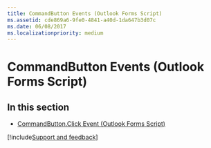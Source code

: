 ```yaml
---
title: CommandButton Events (Outlook Forms Script)
ms.assetid: cde869a6-9fe0-4841-a40d-1da647b3d07c
ms.date: 06/08/2017
ms.localizationpriority: medium
---
```



# CommandButton Events (Outlook Forms Script)

## In this section


- [CommandButton.Click Event (Outlook Forms Script)](Outlook.commandbutton.click.md)

[!include[Support and feedback](~/includes/feedback-boilerplate.md)]